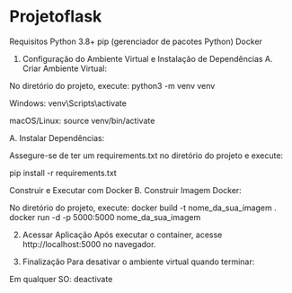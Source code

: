 # Projetoflask
Requisitos
Python 3.8+
pip (gerenciador de pacotes Python)
Docker

1. Configuração do Ambiente Virtual e Instalação de Dependências
A. Criar Ambiente Virtual:

No diretório do projeto, execute:
python3 -m venv venv

Windows:
venv\Scripts\activate

macOS/Linux:
source venv/bin/activate

A. Instalar Dependências:

Assegure-se de ter um requirements.txt no diretório do projeto e execute:

pip install -r requirements.txt

Construir e Executar com Docker
B. Construir Imagem Docker:

No diretório do projeto, execute:
docker build -t nome_da_sua_imagem .
docker run -d -p 5000:5000 nome_da_sua_imagem

2. Acessar Aplicação
Após executar o container, acesse http://localhost:5000 no navegador.

3. Finalização
Para desativar o ambiente virtual quando terminar:

Em qualquer SO:
deactivate






